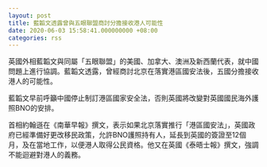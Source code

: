 ```yaml
---
layout: post
title: 藍韜文透露曾與五眼聯盟商討分擔接收港人可能性
date: 2020-06-03 15:58:41.000000000 +08:00
categories: rss
---
```


英國外相藍韜文與同屬「五眼聯盟」的美國、加拿大、澳洲及新西蘭代表，就中國問題上進行協調。藍韜文透露，曾經商討北京在落實港區國安法後，五國分擔接收港人的可能性。

藍韜文早前呼籲中國停止制訂港區國家安全法，否則英國將改變對英國國民海外護照BNO的安排。

首相約翰遜在《南華早報》撰文，表示如果北京落實推行「港區國安法」，英國政府已經準備好更改移民政策，允許BNO護照持有人，延長到英國的簽證至12個月，及在當地工作，以便港人取得公民資格。他又在英國《泰晤士報》撰文，強調不能迴避對港人的義務。
